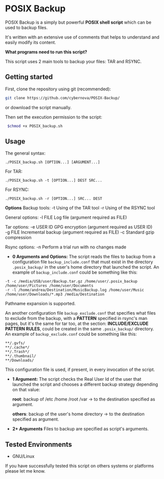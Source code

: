 # POSIX Backup

POSIX Backup is a simply but powerful **POSIX shell script** which can be used to backup files.

It's written with an extensive use of comments that helps to understand and easily modify its content.

**What programs need to run this script?**

This script uses 2 main tools to backup your files: TAR and RSYNC.

## Getting started

First, clone the repository using git (recommended):

```bash
git clone https://github.com/cybernova/POSIX-Backup/
```

or download the script manually.

Then set the execution permission to the script:

```bash
 $chmod +x POSIX_backup.sh
```

## Usage

The general syntax:

```
./POSIX_backup.sh [OPTION...] [ARGUMENT...]
```
For TAR: 

```
./POSIX_backup.sh -t [OPTION...] DEST SRC...
```

For RSYNC:

```
./POSIX_backup.sh -r [OPTION...] SRC... DEST
```

**Options**
Backup tools:
-t     Using of the TAR tool
-r     Using of the RSYNC tool

General options:
-l FILE     Log file (argument required as FILE)		

Tar options:
-e USER ID  GPG encryption (argument required as USER ID)	
-g FILE     Incremental backup (argument required as FILE)
-c 	    Standard gzip compression

Rsync options:
-n    Perform a trial run with no changes made
    
* **0 Arguments and Options:**
The script reads the files to backup from a configuration file `backup_include.conf` that must exist in the directory `.posix_backup/` in the user's home directory that launched the script.
An example of `backup_include.conf` could be something like this:

```
-t -c /media/USB/user/Backup.tar.gz /home/user/.posix_backup /home/user/Pictures /home/user/Documents
-r -l /home/andrea/Destination/MusicBackup.log /home/user/Music /home/user/Downloads/*.mp3 /media/Destination
```
Pathname expansion is supported.

An another configuration file `backup_exclude.conf` that specifies what files to exclude from the backup, with a **PATTERN** specified in rsync's man pages, but it's the same for tar too, at the section: **INCLUDE/EXCLUDE PATTERN RULES**, could be created in the same `.posix_backup/` directory.
An example of `backup_exclude.conf` could be something like this:
 
 ```
**/.gvfs/
**/.cache*/
**/.Trash*/
**/.thumbnail/
**/Downloads/
```
This configuration file is used, if present, in every invocation of the script.

* **1 Argument:**
The script checks the Real User Id of the user that launched the script and chooses a different backup strategy depending on that value:

  **root**: backup of /etc /home /root /var -> to the destination specified as argument.

  **others**: backup of the user's  home directory -> to the destination specified as argument.

* **2+ Arguments**
Files to backup are specified as script's arguments.

## Tested Environments

* GNU/Linux

If you have successfully tested this script on others systems or platforms please let me know.
